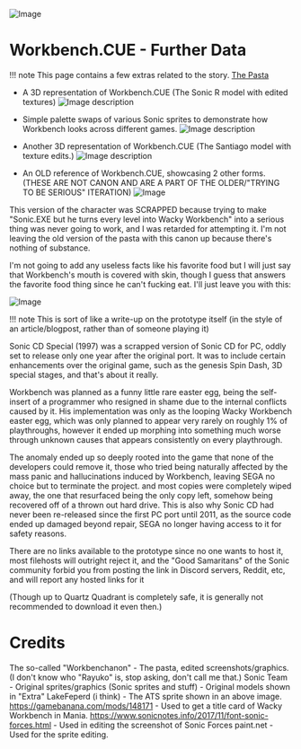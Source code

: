 ![Image](https://files.catbox.moe/pm8y8x.png)
# Workbench.CUE - Further Data
!!! note This page contains a few extras related to the story.
[The Pasta](https://rentry.org/WorkbenchCUE)
* A 3D representation of Workbench.CUE (The Sonic R model with edited textures)
![Image description](https://files.catbox.moe/mp08k5.png)

* Simple palette swaps of various Sonic sprites to demonstrate how Workbench looks across different games.
![Image description](https://files.catbox.moe/ows0j0.png)

* Another 3D representation of Workbench.CUE (The Santiago model with texture edits.)
![Image description](https://files.catbox.moe/xexbde.png)

* An OLD reference of Workbench.CUE, showcasing 2 other forms. (THESE ARE NOT CANON AND ARE A PART OF THE OLDER/"TRYING TO BE SERIOUS" ITERATION)
![Image](https://files.catbox.moe/vy95nt.png)

This version of the character was SCRAPPED because trying to make "Sonic.EXE but he turns every level into Wacky Workbench" into a serious thing was never going to work, and I was retarded for attempting it.
I'm not leaving the old version of the pasta with this canon up because there's nothing of substance.

I'm not going to add any useless facts like his favorite food but I will just say that Workbench's mouth is covered with skin, though I guess that answers the favorite food thing since he can't fucking eat. I'll just leave you with this:

![Image](https://c.tenor.com/Ks76WHcvBuMAAAAd/tenor.gif)

!!! note This is sort of like a write-up on the prototype itself (in the style of an article/blogpost, rather than of someone playing it)

Sonic CD Special (1997) was a scrapped version of Sonic CD for PC, oddly set to release only one year after the original port. It was to include certain enhancements over the original game, such as the genesis Spin Dash, 3D special stages, and that's about it really. 

Workbench was planned as a funny little rare easter egg, being the self-insert of a programmer who resigned in shame due to the internal conflicts caused by it. His implementation was only as the looping Wacky Workbench easter egg, which was only planned to appear very rarely on roughly 1% of playthroughs, however it ended up morphing into something much worse through unknown causes that appears consistently on every playthrough.

The anomaly ended up so deeply rooted into the game that none of the developers could remove it, those who tried being naturally affected by the mass panic and hallucinations induced by Workbench, leaving SEGA no choice but to terminate the project. and most copies were completely wiped away, the one that resurfaced being the only copy left, somehow being recovered off of a thrown out hard drive. This is also why Sonic CD had never been re-released since the first PC port until 2011, as the source code ended up damaged beyond repair, SEGA no longer having access to it for safety reasons.

There are no links available to the prototype since no one wants to host it, most filehosts will outright reject it, and the "Good Samaritans" of the Sonic community forbid you from posting the link in Discord servers, Reddit, etc, and will report any hosted links for it

(Though up to Quartz Quadrant is completely safe, it is generally not recommended to download it even then.)


# Credits

The so-called "Workbenchanon" - The pasta, edited screenshots/graphics. (I don't know who "Rayuko" is, stop asking, don't call me that.)
Sonic Team - Original sprites/graphics (Sonic sprites and stuff) - Original models shown in "Extra"
LakeFeperd (i think) - The ATS sprite shown in an above image.
https://gamebanana.com/mods/148171 - Used to get a title card of Wacky Workbench in Mania.
https://www.sonicnotes.info/2017/11/font-sonic-forces.html - Used in editing the screenshot of Sonic Forces
paint.net - Used for the sprite editing.